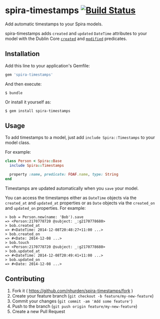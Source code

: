 # spira-timestamps [![Build Status](https://travis-ci.org/nhurden/spira-timestamps.svg?branch=develop)](https://travis-ci.org/nhurden/spira-timestamps)

Add automatic timestamps to your Spira models.

spira-timestamps adds `created` and `updated` `DateTime` attributes to
your model with the Dublin Core [`created`](http://purl.org/dc/terms/created) and
[`modified`](http://purl.org/dc/terms/modified) predicates.

## Installation

Add this line to your application's Gemfile:

```ruby
gem 'spira-timestamps'
```

And then execute:

    $ bundle

Or install it yourself as:

    $ gem install spira-timestamps

## Usage

To add timestamps to a model, just add `include Spira::Timestamps` to
your model class.

For example:
```ruby
class Person < Spira::Base
  include Spira::Timestamps

  property :name, predicate: FOAF.name, type: String
end
```

Timestamps are updated automatically when you `save` your model.

You can access the timestamps either as `DateTime` objects via the
`created_at` and `updated_at` properties or as `Date` objects via the
`created_on` and `updated_on` properties. For example:

    > bob = Person.new(name: 'Bob').save
    => <Person:2170778720 @subject: _:g2170778680> 
    > bob.created_at
    => #<DateTime: 2014-12-08T20:48:27+11:00 ...>
    > bob.created_on
    => #<Date: 2014-12-08 ...>
    > bob.touch
    => <Person:2170778720 @subject: _:g2170778680> 
    > bob.updated_at
    => #<DateTime: 2014-12-08T20:49:41+11:00 ...>
    > bob.updated_on
    => #<Date: 2014-12-08 ...>

## Contributing

1. Fork it ( https://github.com/nhurden/spira-timestamps/fork )
2. Create your feature branch (`git checkout -b feature/my-new-feature`)
3. Commit your changes (`git commit -am 'Add some feature'`)
4. Push to the branch (`git push origin feature/my-new-feature`)
5. Create a new Pull Request
